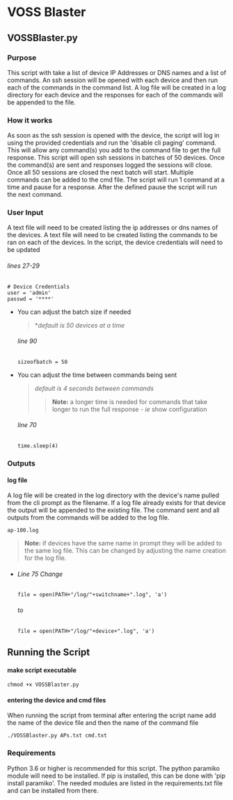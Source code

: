# VOSS Blaster
## VOSSBlaster.py
### Purpose
This script with take a list of device IP Addresses or DNS names and a list of commands. An ssh session will be opened with each device and then run each of the commands in the command list. A log file will be created in a log directory for each device and the responses for each of the commands will be appended to the file.

### How it works
As soon as the ssh session is opened with the device, the script will log in using the provided credentials and run the 'disable cli paging' command. This will allow any command(s) you add to the command file to get the full response.
This script will open ssh sessions in batches of 50 devices. Once the command(s) are sent and responses logged the sessions will close. Once all 50 sessions are closed the next batch will start. </b>
Multiple commands can be added to the cmd file. The script will run 1 command at a time and pause for a response. After the defined pause the script will run the next command. 
### User Input
A text file will need to be created listing the ip addresses or dns names of the devices.
A text file will need to be created listing the commands to be ran on each of the devices.
In the script, the device credentials will need to be updated
###### lines 27-29
```
# Device Credentials
user = 'admin'
passwd = '****'
```
 - You can adjust the batch size if needed 
    >**default is 50 devices at a time*
    ###### line 90
    ```
    sizeofbatch = 50
    ```
- You can adjust the time between commands being sent
    >*default is 4 seconds between commands*
    >>**Note:** a longer time is needed for commands that take longer to run the full response - *ie* show configuration
    ###### line 70
    ```
    time.sleep(4)
    ```

### Outputs
#### log file 
A log file will be created in the log directory with the device's name pulled from the cli prompt as the filename. If a log file already exists for that device the output will be appended to the existing file. The command sent and all outputs from the commands will be added to the log file.
```
ap-100.log
```
>**Note:** if devices have the same name in prompt they will be added to the same log file. This can be changed by adjusting the name creation for the log file.

-
    ###### Line 75 Change
    ```
    file = open(PATH+"/log/"+switchname+".log", 'a')
    ```
    ###### to
    ```
    file = open(PATH+"/log/"+device+".log", 'a')
    ```



## Running the Script
#### make script executable
```
chmod +x VOSSBlaster.py
```
#### entering the device and cmd files
When running the script from terminal after entering the script name add the name of the device file and then the name of the command file
```
./VOSSBlaster.py APs.txt cmd.txt
```

### Requirements
Python 3.6 or higher is recommended for this script.
The python paramiko module will need to be installed. If pip is installed, this can be done with 'pip install paramiko'. 
The needed modules are listed in the requirements.txt file and can be installed from there.